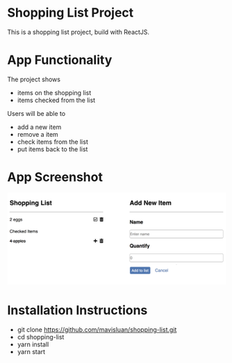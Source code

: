 # Shopping List Project 

This is a shopping list project, build with ReactJS. 


# App Functionality

The project shows
- items on the shopping list
- items checked from the list

Users will be able to 
- add a new item
- remove a item
- check items from the list 
- put items back to the list


# App Screenshot

<img src='src/screenshot.png' width='600'>


# Installation Instructions
- git clone https://github.com/mavisluan/shopping-list.git
- cd shopping-list
- yarn install
- yarn start
